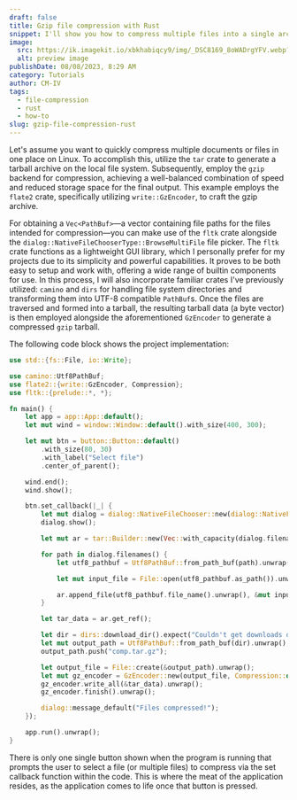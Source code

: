 ```yaml
---
draft: false
title: Gzip file compression with Rust
snippet: I'll show you how to compress multiple files into a single archive with the 'flate2' crate
image:
  src: https://ik.imagekit.io/xbkhabiqcy9/img/_DSC8169_8oWADrgYFV.webp?updatedAt=1680619771761
  alt: preview image
publishDate: 08/08/2023, 8:29 AM
category: Tutorials
author: CM-IV
tags:
  - file-compression
  - rust
  - how-to
slug: gzip-file-compression-rust
---
```

Let's assume you want to quickly compress multiple documents or files in one place on Linux. To accomplish this, utilize the `tar` crate to generate a tarball archive on the local file system. Subsequently, employ the `gzip` backend for compression, achieving a well-balanced combination of speed and reduced storage space for the final output. This example employs the `flate2` crate, specifically utilizing `write::GzEncoder`, to craft the gzip archive.

For obtaining a `Vec<PathBuf>`—a vector containing file paths for the files intended for compression—you can make use of the `fltk` crate alongside the `dialog::NativeFileChooserType::BrowseMultiFile` file picker. The `fltk` crate functions as a lightweight GUI library, which I personally prefer for my projects due to its simplicity and powerful capabilities. It proves to be both easy to setup and work with, offering a wide range of builtin components for use. In this process, I will also incorporate familiar crates I've previously utilized: `camino` and `dirs` for handling file system directories and transforming them into UTF-8 compatible `PathBuf`s. Once the files are traversed and formed into a tarball, the resulting tarball data (a byte vector) is then employed alongside the aforementioned `GzEncoder` to generate a compressed `gzip` tarball.

The following code block shows the project implementation:

```rust
use std::{fs::File, io::Write};

use camino::Utf8PathBuf;
use flate2::{write::GzEncoder, Compression};
use fltk::{prelude::*, *};

fn main() {
    let app = app::App::default();
    let mut wind = window::Window::default().with_size(400, 300);

    let mut btn = button::Button::default()
        .with_size(80, 30)
        .with_label("Select file")
        .center_of_parent();

    wind.end();
    wind.show();

    btn.set_callback(|_| {
        let mut dialog = dialog::NativeFileChooser::new(dialog::NativeFileChooserType::BrowseMultiFile);
        dialog.show();

        let mut ar = tar::Builder::new(Vec::with_capacity(dialog.filenames().len()));

        for path in dialog.filenames() {
            let utf8_pathbuf = Utf8PathBuf::from_path_buf(path).unwrap();

            let mut input_file = File::open(utf8_pathbuf.as_path()).unwrap();

            ar.append_file(utf8_pathbuf.file_name().unwrap(), &mut input_file).unwrap();
        }

        let tar_data = ar.get_ref();

        let dir = dirs::download_dir().expect("Couldn't get downloads dir!");
        let mut output_path = Utf8PathBuf::from_path_buf(dir).unwrap();
        output_path.push("comp.tar.gz");

        let output_file = File::create(&output_path).unwrap();
        let mut gz_encoder = GzEncoder::new(output_file, Compression::default());
        gz_encoder.write_all(&tar_data).unwrap();
        gz_encoder.finish().unwrap();

        dialog::message_default("Files compressed!");
    });

    app.run().unwrap();
}
```

There is only one single button shown when the program is running that prompts the user to select a file (or multiple files) to compress via the set callback function within the code.  This is where the meat of the application resides, as the application comes to life once that button is pressed.